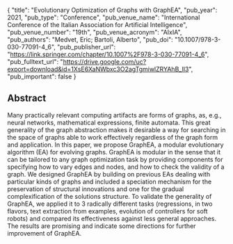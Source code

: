 {
  "title": "Evolutionary Optimization of Graphs with GraphEA",
  "pub_year": 2021,
  "pub_type": "Conference",
  "pub_venue_name": "International Conference of the Italian Association for Artificial Intelligence",
  "pub_venue_number": "19th",
  "pub_venue_acronym": "AIxIA",
  "pub_authors": "Medvet, Eric; Bartoli, Alberto",
  "pub_doi": "10.1007/978-3-030-77091-4_6",
  "pub_publisher_url": "https://link.springer.com/chapter/10.1007%2F978-3-030-77091-4_6",
  "pub_fulltext_url": "https://drive.google.com/uc?export=download&id=1XsE6XaNWbxc3O2agTgmiwlZRYAhB_Il3",
  "pub_important": false
}

## Abstract
Many practically relevant computing artifacts are forms of graphs, as, e.g., neural networks, mathematical expressions, finite automata. This great generality of the graph abstraction makes it desirable a way for searching in the space of graphs able to work effectively regardless of the graph form and application. In this paper, we propose GraphEA, a modular evolutionary algorithm (EA) for evolving graphs. GraphEA is modular in the sense that it can be tailored to any graph optimization task by providing components for specifying how to vary edges and nodes, and how to check the validity of a graph. We designed GraphEA by building on previous EAs dealing with particular kinds of graphs and included a speciation mechanism for the preservation of structural innovations and one for the gradual complexification of the solutions structure. To validate the generality of GraphEA, we applied it to 3 radically different tasks (regressions, in two flavors, text extraction from examples, evolution of controllers for soft robots) and compared its effectiveness against less general approaches. The results are promising and indicate some directions for further improvement of GraphEA.
